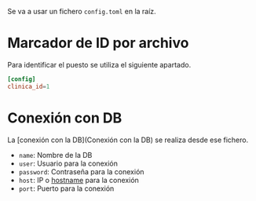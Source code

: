 Se va a usar un fichero `config.toml` en la raíz.


# Marcador de ID por archivo

Para identificar el puesto se utiliza el siguiente apartado.
```toml
[config]
clinica_id=1
```
# Conexión con DB

La [conexión con la DB](Conexión con la DB) se realiza desde ese fichero.

+ `name`: Nombre de la DB
+ `user`: Usuario para la conexión
+ `password`: Contraseña para la conexión
+ `host`: IP o [hostname](https://www.wikiwand.com/en/Hostname) para la conexión
+ `port`: Puerto para la conexión


